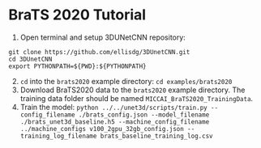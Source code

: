 # BraTS 2020 Tutorial

1. Open terminal and setup 3DUNetCNN repository:
```
git clone https://github.com/ellisdg/3DUnetCNN.git
cd 3DUnetCNN
export PYTHONPATH=${PWD}:${PYTHONPATH}
``` 
2. ```cd``` into the ```brats2020``` example directory:
```cd examples/brats2020``` 
3. Download BraTS2020 data to the ```brats2020``` example directory. 
The training data folder should be named ```MICCAI_BraTS2020_TrainingData```.
4. Train the model:
```python ../../unet3d/scripts/train.py --config_filename ./brats_config.json --model_filename ./brats_unet3d_baseline.h5 --machine_config_filename ../machine_configs v100_2gpu_32gb_config.json --training_log_filename brats_baseline_training_log.csv```
